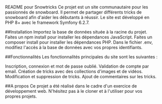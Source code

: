 README pour Snowtricks
Ce projet est un site communautaire pour les passionnés de snowboard. Il permet de partager différents tricks de snowboard afin d'aider les débutants à réussir. Le site est développé en PHP 8+ avec le framework Symfony 6.2.7.

##Installation
Importez la base de données située à la racine du projet.
Faites un npm install pour installer les dépendances JavaScript.
Faites un composer install pour installer les dépendances PHP.
Dans le fichier .env, modifiez l'accès à la base de données avec vos propres identifiants.

##Fonctionnalités
Les fonctionnalités principales du site sont les suivantes :

Inscription, connexion et mot de passe oublié.
Validation de compte par email.
Création de tricks avec des collections d'images et de vidéos.
Modification et suppression de tricks.
Ajout de commentaires sur les tricks.

##A propos
Ce projet a été réalisé dans le cadre d'un exercice de développement web. N'hésitez pas à le cloner et à l'utiliser pour vos propres projets.
